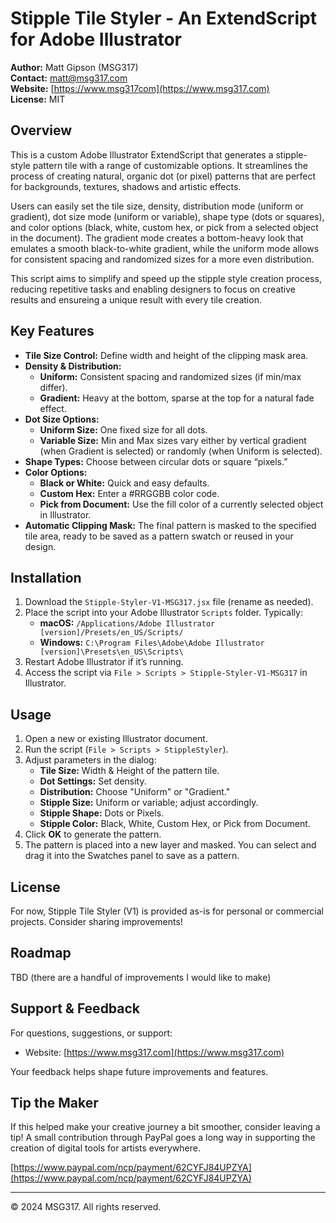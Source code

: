 # Stipple Tile Styler - An ExtendScript for Adobe Illustrator 
**Author:** Matt Gipson (MSG317)  
**Contact:** matt@msg317.com  
**Website:** [https://www.msg317com](https://www.msg317.com)  
**License:** MIT

## Overview

This is a custom Adobe Illustrator ExtendScript that generates a stipple-style pattern tile with a range of customizable options. It streamlines the process of creating natural, organic dot (or pixel) patterns that are perfect for backgrounds, textures, shadows and artistic effects.

Users can easily set the tile size, density, distribution mode (uniform or gradient), dot size mode (uniform or variable), shape type (dots or squares), and color options (black, white, custom hex, or pick from a selected object in the document). The gradient mode creates a bottom-heavy look that emulates a smooth black-to-white gradient, while the uniform mode allows for consistent spacing and randomized sizes for a more even distribution.

This script aims to simplify and speed up the stipple style creation process, reducing repetitive tasks and enabling designers to focus on creative results and ensureing a unique result with every tile creation.

## Key Features

- **Tile Size Control:** Define width and height of the clipping mask area.
- **Density & Distribution:**
  - **Uniform:** Consistent spacing and randomized sizes (if min/max differ).
  - **Gradient:** Heavy at the bottom, sparse at the top for a natural fade effect.
- **Dot Size Options:**
  - **Uniform Size:** One fixed size for all dots.
  - **Variable Size:** Min and Max sizes vary either by vertical gradient (when Gradient is selected) or randomly (when Uniform is selected).
- **Shape Types:** Choose between circular dots or square “pixels.”
- **Color Options:**
  - **Black or White:** Quick and easy defaults.
  - **Custom Hex:** Enter a #RRGGBB color code.
  - **Pick from Document:** Use the fill color of a currently selected object in Illustrator.
- **Automatic Clipping Mask:** The final pattern is masked to the specified tile area, ready to be saved as a pattern swatch or reused in your design.

## Installation

1. Download the `Stipple-Styler-V1-MSG317.jsx` file (rename as needed).
2. Place the script into your Adobe Illustrator `Scripts` folder. Typically:
   - **macOS:** `/Applications/Adobe Illustrator [version]/Presets/en_US/Scripts/`
   - **Windows:** `C:\Program Files\Adobe\Adobe Illustrator [version]\Presets\en_US\Scripts\`
3. Restart Adobe Illustrator if it’s running.
4. Access the script via `File > Scripts > Stipple-Styler-V1-MSG317` in Illustrator.

## Usage

1. Open a new or existing Illustrator document.
2. Run the script (`File > Scripts > StippleStyler`).
3. Adjust parameters in the dialog:
   - **Tile Size:** Width & Height of the pattern tile.
   - **Dot Settings:** Set density.
   - **Distribution:** Choose "Uniform" or "Gradient."
   - **Stipple Size:** Uniform or variable; adjust accordingly.
   - **Stipple Shape:** Dots or Pixels.
   - **Stipple Color:** Black, White, Custom Hex, or Pick from Document.
4. Click **OK** to generate the pattern.
5. The pattern is placed into a new layer and masked. You can select and drag it into the Swatches panel to save as a pattern.

## License

For now, Stipple Tile Styler (V1) is provided as-is for personal or commercial projects. Consider sharing improvements!

## Roadmap

TBD (there are a handful of improvements I would like to make)

## Support & Feedback

For questions, suggestions, or support:
- Website: [https://www.msg317.com](https://www.msg317.com)

Your feedback helps shape future improvements and features.

## Tip the Maker

If this helped make your creative journey a bit smoother, consider leaving a tip! A small contribution through PayPal goes a long way in supporting the creation of digital tools for artists everywhere.

[https://www.paypal.com/ncp/payment/62CYFJ84UPZYA](https://www.paypal.com/ncp/payment/62CYFJ84UPZYA)

---

© 2024 MSG317. All rights reserved.
